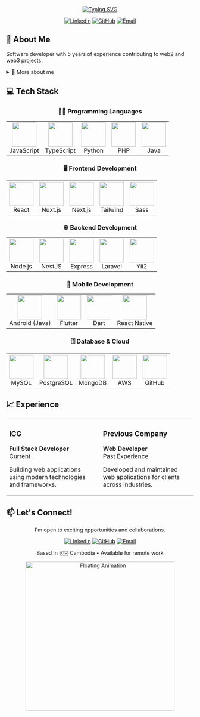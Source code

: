 <div align="center">
  <a href="https://git.io/typing-svg"><img src="https://readme-typing-svg.herokuapp.com?font=Fira+Code&pause=1000&color=0969DA&center=true&vCenter=true&width=435&lines=Full+Stack+Developer;Web2+%26+Web3+Enthusiast;5%2B+Years+of+Experience;Based+in+Cambodia+%F0%9F%87%B0%F0%9F%87%AD" alt="Typing SVG" /></a>

  <p>
    <a href="https://linkedin.com/in/your-profile"><img src="https://img.shields.io/badge/LinkedIn-0077B5?style=for-the-badge&logo=linkedin&logoColor=white" alt="LinkedIn" /></a>
    <a href="https://github.com/your-username"><img src="https://img.shields.io/badge/GitHub-100000?style=for-the-badge&logo=github&logoColor=white" alt="GitHub" /></a>
    <a href="mailto:your-email@example.com"><img src="https://img.shields.io/badge/Email-D14836?style=for-the-badge&logo=gmail&logoColor=white" alt="Email" /></a>
  </p>
</div>

## 🚀 About Me

Software developer with 5 years of experience contributing to web2 and web3 projects.

<details>
<summary>🏀 More about me</summary>
<br>

- ✨ Expanding web3 development skills
- 🌱 Learning advanced TypeScript patterns and blockchain development
- 💬 Ask me about full-stack development, React, or basketball!
- ⚡️ Fun fact: When not coding, I'm on the basketball court

</details>

## 💻 Tech Stack

<div align="center">

### 🧑‍💻 Programming Languages

<table>
  <tr>
    <td align="center"><img src="https://techstack-generator.vercel.app/js-icon.svg" width="65" height="65"/><br>JavaScript</td>
    <td align="center"><img src="https://techstack-generator.vercel.app/ts-icon.svg" width="65" height="65"/><br>TypeScript</td>
    <td align="center"><img src="https://techstack-generator.vercel.app/python-icon.svg" width="65" height="65"/><br>Python</td>
    <td align="center"><img src="https://cdn.jsdelivr.net/gh/devicons/devicon/icons/php/php-original.svg" width="65" height="65"/><br>PHP</td>
    <td align="center"><img src="https://techstack-generator.vercel.app/java-icon.svg" width="65" height="65"/><br>Java</td>
  </tr>
</table>

### 🖥️ Frontend Development

<table>
  <tr>
    <td align="center"><img src="https://cdn.jsdelivr.net/gh/devicons/devicon/icons/react/react-original.svg" width="65" height="65"/><br>React</td>
    <td align="center"><img src="https://cdn.jsdelivr.net/gh/devicons/devicon/icons/nuxtjs/nuxtjs-original.svg" width="65" height="65"/><br>Nuxt.js</td>
    <td align="center"><img src="https://cdn.jsdelivr.net/gh/devicons/devicon/icons/nextjs/nextjs-original.svg" width="65" height="65"/><br>Next.js</td>
    <td align="center"><img src="[[https://cdn.jsdelivr.net/gh/devicons/devicon/icons/tailwindcss/tailwindcss-plain.svg](https://www.svgrepo.com/show/333609/tailwind-css.svg)](https://encrypted-tbn0.gstatic.com/images?q=tbn:ANd9GcT0BYRK7zXF5NfO2Vzhsit5hIcYz_zJfpPqJw&s)" width="65" height="65"/><br>Tailwind</td>
    <td align="center"><img src="https://cdn.jsdelivr.net/gh/devicons/devicon/icons/sass/sass-original.svg" width="65" height="65"/><br>Sass</td>
  </tr>
</table>

### ⚙️ Backend Development

<table>
  <tr>
    <td align="center"><img src="https://cdn.jsdelivr.net/gh/devicons/devicon/icons/nodejs/nodejs-original.svg" width="65" height="65"/><br>Node.js</td>
    <td align="center"><img src="https://cdn.jsdelivr.net/gh/devicons/devicon/icons/nestjs/nestjs-plain.svg" width="65" height="65"/><br>NestJS</td>
    <td align="center"><img src="https://cdn.jsdelivr.net/gh/devicons/devicon/icons/express/express-original.svg" width="65" height="65"/><br>Express</td>
    <td align="center"><img src="https://cdn.jsdelivr.net/gh/devicons/devicon/icons/laravel/laravel-original.svg" width="65" height="65"/><br>Laravel</td>
    <td align="center"><img src="https://cdn.jsdelivr.net/gh/devicons/devicon/icons/yii/yii-original.svg" width="65" height="65"/><br>Yii2</td>
  </tr>
</table>

### 📱 Mobile Development

<table>
  <tr>
    <td align="center"><img src="https://cdn.jsdelivr.net/gh/devicons/devicon/icons/android/android-original.svg" width="65" height="65"/><br>Android (Java)</td>
    <td align="center"><img src="https://cdn.jsdelivr.net/gh/devicons/devicon/icons/flutter/flutter-original.svg" width="65" height="65"/><br>Flutter</td>
    <td align="center"><img src="https://techstack-generator.vercel.app/dart-icon.svg" width="65" height="65"/><br>Dart</td>
    <td align="center"><img src="https://cdn.jsdelivr.net/gh/devicons/devicon/icons/react/react-original.svg" width="65" height="65"/><br>React Native</td>
  </tr>
</table>

### 🗄️ Database & Cloud

<table>
  <tr>
    <td align="center"><img src="https://cdn.jsdelivr.net/gh/devicons/devicon/icons/mysql/mysql-original.svg" width="65" height="65"/><br>MySQL</td>
    <td align="center"><img src="https://cdn.jsdelivr.net/gh/devicons/devicon/icons/postgresql/postgresql-original.svg" width="65" height="65"/><br>PostgreSQL</td>
    <td align="center"><img src="https://cdn.jsdelivr.net/gh/devicons/devicon/icons/mongodb/mongodb-original.svg" width="65" height="65"/><br>MongoDB</td>
    <td align="center"><img src="https://techstack-generator.vercel.app/aws-icon.svg" width="65" height="65"/><br>AWS</td>
    <td align="center"><img src="https://techstack-generator.vercel.app/github-icon.svg" width="65" height="65"/><br>GitHub</td>
  </tr>
</table>

</div>

## 📈 Experience

<div align="center">
<table>
<tr>
<td width="50%">
<h3>ICG</h3>
<p><strong>Full Stack Developer</strong><br>Current</p>
<p>Building web applications using modern technologies and frameworks.</p>
</td>
<td width="50%">
<h3>Previous Company</h3>
<p><strong>Web Developer</strong><br>Past Experience</p>
<p>Developed and maintained web applications for clients across industries.</p>
</td>
</tr>
</table>
</div>

## 📫 Let's Connect!

<div align="center">
<p>I'm open to exciting opportunities and collaborations.</p>

<a href="https://linkedin.com/in/your-profile"><img src="https://img.shields.io/badge/LinkedIn-0077B5?style=for-the-badge&logo=linkedin&logoColor=white" alt="LinkedIn" /></a>
<a href="https://github.com/your-username"><img src="https://img.shields.io/badge/GitHub-100000?style=for-the-badge&logo=github&logoColor=white" alt="GitHub" /></a>
<a href="mailto:your-email@example.com"><img src="https://img.shields.io/badge/Email-D14836?style=for-the-badge&logo=gmail&logoColor=white" alt="Email" /></a>

<p>Based in 🇰🇭 Cambodia • Available for remote work</p>

<!-- Beautiful Floating Animation -->
<p align="center">
  <img src="https://raw.githubusercontent.com/rohit19060/rohit19060/main/extra/FloatAnimation.gif" width="400" alt="Floating Animation"/>
</p>

</div>
